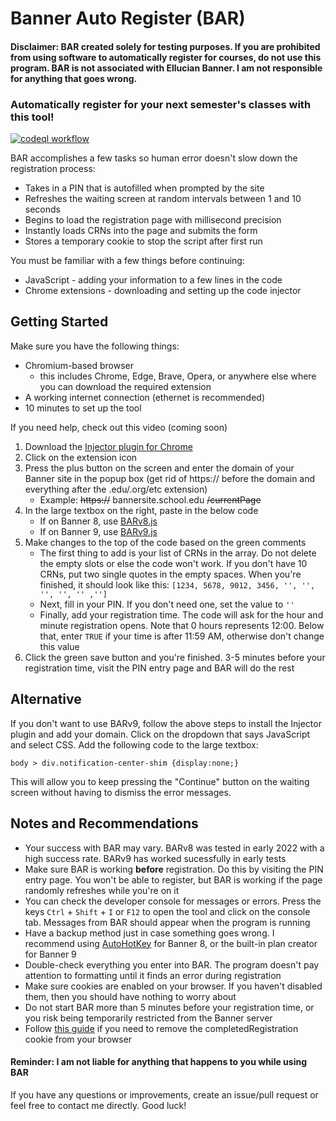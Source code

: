 # Banner Auto Register (BAR)
#### Disclaimer: BAR created solely for testing purposes. If you are prohibited from using software to automatically register for courses, do not use this program. BAR is not associated with Ellucian Banner. I am not responsible for anything that goes wrong.

### Automatically register for your next semester's classes with this tool!
<a href="https://github.com/cm090/banner-auto-register/actions/workflows/codeql-analysis.yml">![codeql workflow](https://github.com/cm090/banner-auto-register/actions/workflows/codeql-analysis.yml/badge.svg)</a>

BAR accomplishes a few tasks so human error doesn't slow down the registration process:
- Takes in a PIN that is autofilled when prompted by the site
- Refreshes the waiting screen at random intervals between 1 and 10 seconds
- Begins to load the registration page with millisecond precision
- Instantly loads CRNs into the page and submits the form
- Stores a temporary cookie to stop the script after first run

You must be familiar with a few things before continuing:
- JavaScript - adding your information to a few lines in the code
- Chrome extensions - downloading and setting up the code injector

## Getting Started
Make sure you have the following things:
- Chromium-based browser
  - this includes Chrome, Edge, Brave, Opera, or anywhere else where you can download the required extension
- A working internet connection (ethernet is recommended)
- 10 minutes to set up the tool

If you need help, check out this video (coming soon)

1. Download the <a href="https://chrome.google.com/webstore/detail/injector/bfdonckegflhbiamlmidciapolfccmmb" target="_blank">Injector plugin for Chrome</a>
2. Click on the extension icon
3. Press the plus button on the screen and enter the domain of your Banner site in the popup box (get rid of https:// before the domain and everything after the .edu/.org/etc extension)
   - Example: ~~https://~~ bannersite.school.edu ~~/currentPage~~
5. In the large textbox on the right, paste in the below code
   - If on Banner 8, use <a href="https://github.com/cm090/banner-auto-register/blob/main/BARv8.js" target="_blank">BARv8.js</a>
   - If on Banner 9, use <a href="https://github.com/cm090/banner-auto-register/blob/main/BARv9.js" target="_blank">BARv9.js</a>
6. Make changes to the top of the code based on the green comments
   - The first thing to add is your list of CRNs in the array. Do not delete the empty slots or else the code won't work. If you don't have 10 CRNs, put two single quotes in the empty spaces. When you're finished, it should look like this: `[1234, 5678, 9012, 3456, '', '', '', '', '' ,'']`
   - Next, fill in your PIN. If you don't need one, set the value to `''`
   - Finally, add your registration time. The code will ask for the hour and minute registration opens. Note that 0 hours represents 12:00. Below that, enter `TRUE` if your time is after 11:59 AM, otherwise don't change this value
7. Click the green save button and you're finished. 3-5 minutes before your registration time, visit the PIN entry page and BAR will do the rest

## Alternative
If you don't want to use BARv9, follow the above steps to install the Injector plugin and add your domain. Click on the dropdown that says JavaScript and select CSS. Add the following code to the large textbox:
```
body > div.notification-center-shim {display:none;}
```
This will allow you to keep pressing the "Continue" button on the waiting screen without having to dismiss the error messages.

## Notes and Recommendations
- Your success with BAR may vary. BARv8 was tested in early 2022 with a high success rate. BARv9 has worked sucessfully in early tests
- Make sure BAR is working **before** registration. Do this by visiting the PIN entry page. You won't be able to register, but BAR is working if the page randomly refreshes while you're on it
- You can check the developer console for messages or errors. Press the keys `Ctrl` + `Shift` + `I` or `F12` to open the tool and click on the console tab. Messages from BAR should appear when the program is running
- Have a backup method just in case something goes wrong. I recommend using <a href="https://autohotkey.com" target="_blank">AutoHotKey</a> for Banner 8, or the built-in plan creator for Banner 9
- Double-check everything you enter into BAR. The program doesn't pay attention to formatting until it finds an error during registration
- Make sure cookies are enabled on your browser. If you haven't disabled them, then you should have nothing to worry about
- Do not start BAR more than 5 minutes before your registration time, or you risk being temporarily restricted from the Banner server
- Follow [this guide](https://github.com/cm090/banner-auto-register/blob/main/remove-cookies.md) if you need to remove the completedRegistration cookie from your browser

#### Reminder: I am not liable for anything that happens to you while using BAR

If you have any questions or improvements, create an issue/pull request or feel free to contact me directly. Good luck!
